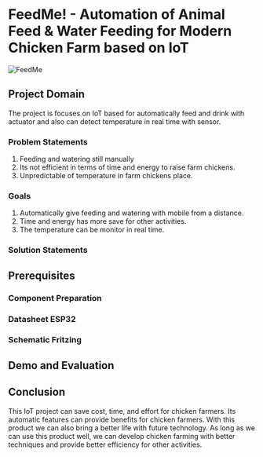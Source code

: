 # FeedMe! - Automation of Animal Feed & Water Feeding for Modern Chicken Farm based on IoT

![FeedMe](https://github.com/user-attachments/assets/fed6c4f2-d08b-470d-a71d-a3c96022bd6b)

## Project Domain
The project is focuses on IoT based for automatically feed and drink with actuator and also can detect temperature in real time with sensor.

### Problem Statements
1. Feeding and watering still manually
2. Its not efficient in terms of time and energy to raise farm chickens.
3. Unpredictable of temperature in farm chickens place.
   
### Goals
1. Automatically give feeding and watering with mobile from a distance.
2. Time and energy has more save for other activities.
3. The temperature can be monitor in real time.
   
### Solution Statements

## Prerequisites

### Component Preparation

### Datasheet ESP32

### Schematic Fritzing

## Demo and Evaluation

## Conclusion
This IoT project can save cost, time, and effort for chicken farmers. Its automatic features can provide benefits for chicken farmers. With this product we can also bring a better life with future technology. As long as we can use this product well, we can develop chicken farming with better techniques and provide better efficiency for other activities.
